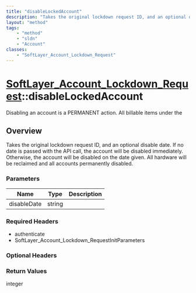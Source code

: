 ```yaml
---
title: "disableLockedAccount"
description: "Takes the original lockdown request ID, and an optional disable date. If no date is passed with the API call, the accoun... "
layout: "method"
tags:
    - "method"
    - "sldn"
    - "Account"
classes:
    - "SoftLayer_Account_Lockdown_Request"
---
```

# [SoftLayer_Account_Lockdown_Request](/reference/services/SoftLayer_Account_Lockdown_Request)::disableLockedAccount

Disabling an account is a PERMANENT action. All billable items under the


## Overview 
Takes the original lockdown request ID, and an optional disable date. If no date is passed with the API call, the account will be disabled immediately. Otherwise, the account will be disabled on the date given. All hardware will be reclaimed and all accounts permanently disabled. 

### Parameters 
|Name | Type | Description |
| --- | --- | --- |
|disableDate| string| |


### Required Headers
* authenticate
* SoftLayer_Account_Lockdown_RequestInitParameters

### Optional Headers

### Return Values
integer


